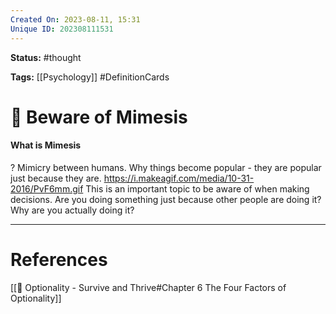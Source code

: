 ```yaml
---
Created On: 2023-08-11, 15:31
Unique ID: 202308111531
---
```

**Status:** #thought 

**Tags:**  [[Psychology]] #DefinitionCards 

# 🍾 Beware of Mimesis

#### What is Mimesis
?
Mimicry between humans. Why things become popular - they are popular just because they are. 
https://i.makeagif.com/media/10-31-2016/PvF6mm.gif
This is an important topic to be aware of when making decisions. Are you doing something just because other people are doing it? Why are you actually doing it?
<!--SR:!2023-08-21,2,190-->




---
# References
[[📗 Optionality - Survive and Thrive#Chapter 6 The Four Factors of Optionality]]